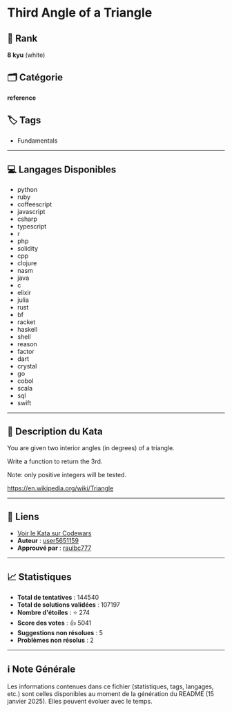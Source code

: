 # Third Angle of a Triangle

## 🏅 Rank
**8 kyu** (white)

## 🗂️ Catégorie
**reference**

## 🏷️ Tags
- Fundamentals

---

## 💻 Langages Disponibles
- python
- ruby
- coffeescript
- javascript
- csharp
- typescript
- r
- php
- solidity
- cpp
- clojure
- nasm
- java
- c
- elixir
- julia
- rust
- bf
- racket
- haskell
- shell
- reason
- factor
- dart
- crystal
- go
- cobol
- scala
- sql
- swift

---

## 📜 Description du Kata

You are given two interior angles (in degrees) of a triangle. 

Write a function to return the 3rd.

Note: only positive integers will be tested.

https://en.wikipedia.org/wiki/Triangle

---

## 🔗 Liens
- [Voir le Kata sur Codewars](https://www.codewars.com/kata/5a023c426975981341000014)
- **Auteur** : [user5651159](https://www.codewars.com/users/user5651159)
- **Approuvé par** : [raulbc777](https://www.codewars.com/users/raulbc777)

---

## 📈 Statistiques
- **Total de tentatives** : 144540
- **Total de solutions validées** : 107197
- **Nombre d'étoiles** : ⭐ 274
- **Score des votes** : 👍 5041
- **Suggestions non résolues** : 5
- **Problèmes non résolus** : 2

---

## ℹ️ Note Générale
Les informations contenues dans ce fichier (statistiques, tags, langages, etc.) sont celles disponibles au moment de la génération du README (15 janvier 2025). Elles peuvent évoluer avec le temps.
